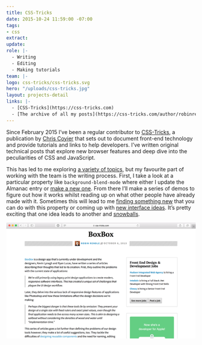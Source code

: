```yaml
---
title: CSS-Tricks
date: 2015-10-24 11:59:00 -07:00
tags:
- css
extract:
update:
role: |-
  - Writing
  - Editing
  - Making tutorials
team: |-
logo: css-tricks/css-tricks.svg
hero: "/uploads/css-tricks.jpg"
layout: projects-detail
links: |-
  - [CSS-Tricks](https://css-tricks.com)
  - [The archive of all my posts](https://css-tricks.com/author/robinrendle/)
---
```


Since February 2015 I’ve been a regular contributor to [CSS-Tricks](https://css-tricks.com/), a publication by [Chris Coyier](http://twitter.com/chriscoyier) that sets out to document front-end technology and provide tutorials and links to help developers. I’ve written original technical posts that explore new browser features and deep dive into the peculiarities of CSS and JavaScript.

This has led to me exploring [a variety of topics](https://css-tricks.com/author/robinrendle/), but my favourite part of working with the team is the writing process. First, I take a look at a particular property like `background-blend-mode` where either I update the Almanac entry or [make a new one](https://css-tricks.com/almanac/properties/b/background-blend-mode/). From there I’ll make a series of demos to figure out how it works whilst reading up on what other people have already made with it. Sometimes this will lead to me [finding something new](https://css-tricks.com/chaining-multiple-blend-modes/) that you can do with this property or coming up with [new interface ideas](https://css-tricks.com/reverse-text-color-mix-blend-mode/). It’s pretty exciting that one idea leads to another and [snowballs](https://css-tricks.com/the-snowballing-of-practice/).

![Link post](/build/images/work/css-tricks/link.png)
